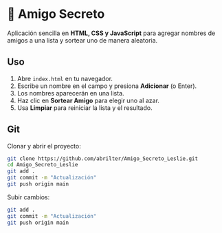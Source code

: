 # 🎁 Amigo Secreto

Aplicación sencilla en **HTML, CSS y JavaScript** para agregar nombres de amigos a una lista y sortear uno de manera aleatoria.

## Uso
1. Abre `index.html` en tu navegador.  
2. Escribe un nombre en el campo y presiona **Adicionar** (o Enter).  
3. Los nombres aparecerán en una lista.  
4. Haz clic en **Sortear Amigo** para elegir uno al azar.  
5. Usa **Limpiar** para reiniciar la lista y el resultado.  

## Git
Clonar y abrir el proyecto:
```bash
git clone https://github.com/abrilter/Amigo_Secreto_Leslie.git
cd Amigo_Secreto_Leslie
git add .
git commit -m "Actualización"
git push origin main
```

Subir cambios:
```bash
git add .
git commit -m "Actualización"
git push origin main
```
